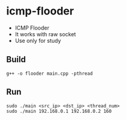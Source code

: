 # icmp-flooder

- ICMP Flooder 
- It works with raw socket
- Use only for study



## Build

```
g++ -o flooder main.cpp -pthread
```



## Run

```
sudo ./main <src_ip> <dst_ip> <thread_num>
sudo ./main 192.168.0.1 192.168.0.2 160
```






